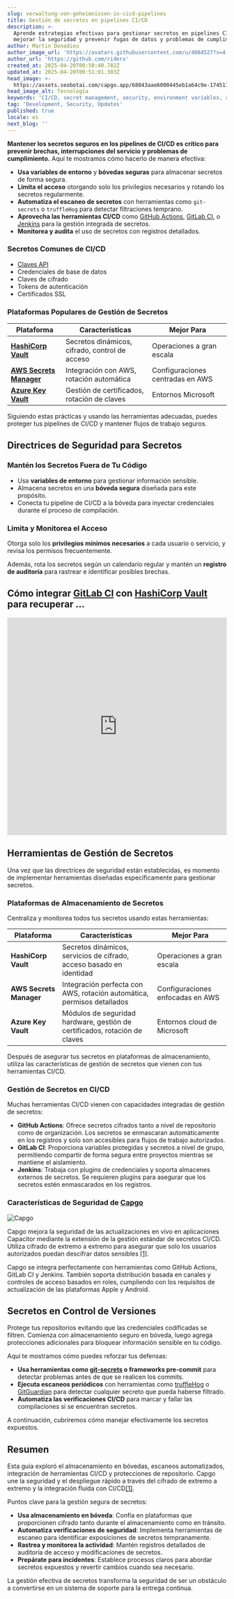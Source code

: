 ```yaml
---
slug: verwaltung-von-geheimnissen-in-cicd-pipelines
title: Gestión de secretos en pipelines CI/CD
description: >-
  Aprende estrategias efectivas para gestionar secretos en pipelines CI/CD para
  mejorar la seguridad y prevenir fugas de datos y problemas de cumplimiento.
author: Martin Donadieu
author_image_url: 'https://avatars.githubusercontent.com/u/4084527?v=4'
author_url: 'https://github.com/riderx'
created_at: 2025-04-20T00:50:40.782Z
updated_at: 2025-04-20T00:51:01.303Z
head_image: >-
  https://assets.seobotai.com/capgo.app/68043aae6000445eb1a64c9e-1745110261303.jpg
head_image_alt: Tecnología
keywords: 'CI/CD, secret management, security, environment variables, automated scanning'
tag: 'Development, Security, Updates'
published: true
locale: es
next_blog: ''
---
```

**Mantener los secretos seguros en los pipelines de CI/CD es crítico para prevenir brechas, interrupciones del servicio y problemas de cumplimiento.** Aquí te mostramos cómo hacerlo de manera efectiva:

-   **Usa variables de entorno** y **bóvedas seguras** para almacenar secretos de forma segura.
-   **Limita el acceso** otorgando solo los privilegios necesarios y rotando los secretos regularmente.
-   **Automatiza el escaneo de secretos** con herramientas como `git-secrets` o `truffleHog` para detectar filtraciones temprano.
-   **Aprovecha las herramientas CI/CD** como [GitHub Actions](https://docs.github.com/actions), [GitLab CI](https://docs.gitlab.com/ee/ci/), o [Jenkins](https://www.jenkins.io/) para la gestión integrada de secretos.
-   **Monitorea y audita** el uso de secretos con registros detallados.

### Secretos Comunes de CI/CD

-   [Claves API](https://capgo.app/docs/webapp/api-keys/)
-   Credenciales de base de datos
-   Claves de cifrado
-   Tokens de autenticación
-   Certificados SSL

### Plataformas Populares de Gestión de Secretos

| Plataforma | Características | Mejor Para |
| --- | --- | --- |
| **[HashiCorp Vault](https://www.hashicorp.com/products/vault)** | Secretos dinámicos, cifrado, control de acceso | Operaciones a gran escala |
| **[AWS Secrets Manager](https://docs.aws.amazon.com/secretsmanager/)** | Integración con AWS, rotación automática | Configuraciones centradas en AWS |
| **[Azure Key Vault](https://learn.microsoft.com/en-us/azure/key-vault/)** | Gestión de certificados, rotación de claves | Entornos Microsoft |

Siguiendo estas prácticas y usando las herramientas adecuadas, puedes proteger tus pipelines de CI/CD y mantener flujos de trabajo seguros.

## Directrices de Seguridad para Secretos

### Mantén los Secretos Fuera de Tu Código

-   Usa **variables de entorno** para gestionar información sensible.
-   Almacena secretos en una **bóveda segura** diseñada para este propósito.
-   Conecta tu pipeline de CI/CD a la bóveda para inyectar credenciales durante el proceso de compilación.

### Limita y Monitorea el Acceso

Otorga solo los **privilegios mínimos necesarios** a cada usuario o servicio, y revisa los permisos frecuentemente.

Además, rota los secretos según un calendario regular y mantén un **registro de auditoría** para rastrear e identificar posibles brechas.

## Cómo integrar [GitLab CI](https://docs.gitlab.com/ee/ci/) con [HashiCorp Vault](https://www.hashicorp.com/products/vault) para recuperar ...

<iframe src="https://www.youtube.com/embed/NsPcl4rqy9A" aria-label="YouTube video player" frameborder="0" allow="accelerometer; autoplay; clipboard-write; encrypted-media; gyroscope; picture-in-picture; web-share" referrerpolicy="strict-origin-when-cross-origin" style="width: 100%; height: 500px;" allowfullscreen></iframe>

## Herramientas de Gestión de Secretos

Una vez que las directrices de seguridad están establecidas, es momento de implementar herramientas diseñadas específicamente para gestionar secretos.

### Plataformas de Almacenamiento de Secretos

Centraliza y monitorea todos tus secretos usando estas herramientas:

| Plataforma | Características | Mejor Para |
| --- | --- | --- |
| **HashiCorp Vault** | Secretos dinámicos, servicios de cifrado, acceso basado en identidad | Operaciones a gran escala |
| **AWS Secrets Manager** | Integración perfecta con AWS, rotación automática, permisos detallados | Configuraciones enfocadas en AWS |
| **Azure Key Vault** | Módulos de seguridad hardware, gestión de certificados, rotación de claves | Entornos cloud de Microsoft |

Después de asegurar tus secretos en plataformas de almacenamiento, utiliza las características de gestión de secretos que vienen con tus herramientas CI/CD.

### Gestión de Secretos en CI/CD

Muchas herramientas CI/CD vienen con capacidades integradas de gestión de secretos:

-   **GitHub Actions**: Ofrece secretos cifrados tanto a nivel de repositorio como de organización. Los secretos se enmascaran automáticamente en los registros y solo son accesibles para flujos de trabajo autorizados.
-   **GitLab CI**: Proporciona variables protegidas y secretos a nivel de grupo, permitiendo compartir de forma segura entre proyectos mientras se mantiene el aislamiento.
-   **Jenkins**: Trabaja con plugins de credenciales y soporta almacenes externos de secretos. Se requieren plugins para asegurar que los secretos estén enmascarados en los registros.

### Características de Seguridad de [Capgo](https://capgo.app/)

![Capgo](https://assets.seobotai.com/capgo.app/68043aae6000445eb1a64c9e/37a0fc028bf1f414683e8dee42eedfb0.jpg)

Capgo mejora la seguridad de las actualizaciones en vivo en aplicaciones Capacitor mediante la extensión de la gestión estándar de secretos CI/CD. Utiliza cifrado de extremo a extremo para asegurar que solo los usuarios autorizados puedan descifrar datos sensibles [\[1\]](https://capgo.app/).

Capgo se integra perfectamente con herramientas como GitHub Actions, GitLab CI y Jenkins. También soporta distribución basada en canales y controles de acceso basados en roles, cumpliendo con los requisitos de actualización de las plataformas Apple y Android.

## Secretos en Control de Versiones

Protege tus repositorios evitando que las credenciales codificadas se filtren. Comienza con almacenamiento seguro en bóveda, luego agrega protecciones adicionales para bloquear información sensible en tu código.

Aquí te mostramos cómo puedes reforzar tus defensas:

-   **Usa herramientas como [git-secrets](https://github.com/awslabs/git-secrets) o frameworks pre-commit** para detectar problemas antes de que se realicen los commits.
-   **Ejecuta escaneos periódicos** con herramientas como [truffleHog](https://github.com/trufflesecurity/trufflehog) o [GitGuardian](https://www.gitguardian.com/) para detectar cualquier secreto que pueda haberse filtrado.
-   **Automatiza las verificaciones CI/CD** para marcar y fallar las compilaciones si se encuentran secretos.

A continuación, cubriremos cómo manejar efectivamente los secretos expuestos.

## Resumen

Esta guía exploró el almacenamiento en bóvedas, escaneos automatizados, integración de herramientas CI/CD y protecciones de repositorio. Capgo une la seguridad y el despliegue rápido a través del cifrado de extremo a extremo y la integración fluida con CI/CD[\[1\]](https://capgo.app/).

Puntos clave para la gestión segura de secretos:

-   **Usa almacenamiento en bóveda**: Confía en plataformas que proporcionen cifrado tanto durante el almacenamiento como en tránsito.
-   **Automatiza verificaciones de seguridad**: Implementa herramientas de escaneo para identificar exposiciones de secretos tempranamente.
-   **Rastrea y monitorea la actividad**: Mantén registros detallados de auditoría de acceso y modificaciones de secretos.
-   **Prepárate para incidentes**: Establece procesos claros para abordar secretos expuestos y revertir cambios cuando sea necesario.

La gestión efectiva de secretos transforma la seguridad de ser un obstáculo a convertirse en un sistema de soporte para la entrega continua.
